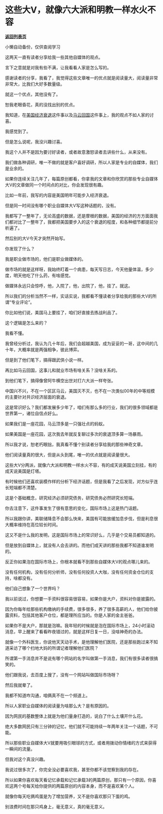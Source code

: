 # 这些大V，就像六大派和明教一样水火不容

[**返回列表页**](/gzh/记忆承载3)

小懒自动备份，仅供查阅学习

这两天一直有读者分享给我一些其他自媒体的观点。

言下之意就是对我有些不满，让我看看人家是怎么写的。  

感谢读者的分享，我看了，我觉得这些文章唯一的优点就是阅读量大，阅读量非常非常大，比我们大好多数量级。

就这一个优点，其他没有了。  

恕我老眼昏花，真的没找出别的优点。  

我知道，在[美国经济衰退](http://mp.weixin.qq.com/s?__biz=MzU0MjYwNDU2Mw==&mid=2247510213&idx=1&sn=981164c76a9df2e560645bf6601c2002&chksm=fb1ac4b9cc6d4daff2e565b0ad39a2e1573567d05b0a53424fe2d45e423071964928dea39d70&scene=21#wechat_redirect)这件事以及[马云回国](http://mp.weixin.qq.com/s?__biz=MzU0MjYwNDU2Mw==&mid=2247510239&idx=2&sn=bd13e7df53390e6f3ceaefc126d817da&chksm=fb1ac4a3cc6d4db5821839bf24879845ed832778b351878242e33a06ea12c2049e07387cc6b0&scene=21#wechat_redirect)这件事上，我的观点不如人家的讨喜。  

我感觉到了。

但是怎么说呢，我没兴趣讨喜。  

我这个人并不是因为要讨好读者，或者故意激怒读者去讲些什么，从来没有。  

我们做各种调研，唯一不做的就是客户喜好调研，所以人家是专业的自媒体，我们是业余的。  

如果你连续关注几年了，每篇原创都看，你拿我的文章和你欣赏的那些专业自媒体大V的文章做同一个时间点的对比，你会发现很有趣。  

比如一年前，我写的内容是美国明年可能步入经济衰退。  

但是同一时间没有哪个职业自媒体大V写这种话题的，没有。  

我都写了一整年了，无论高盛的数据，还是摩根的数据，美国的经济的方方面面我们都对比了一整年了，我都把美国要步入的这个衰退的程度，和各种细节都提前分析遍了。  

然后别的大V今天才突然开始写。

你发现了什么？  

我是职业做市场的，他们是职业做媒体的。

做市场的就是这样呀，我始终盯着一个病患，每天写日志，今天他量体温，多少度，明天他吃了什么药，有啥感觉。  

做媒体永远只会惊呼，他，入院了，他，出院了，他，挂了。就这。

所以我们的分析当然不一样，实话实说，我都看不懂读者分享给我的那些大V的所谓“专业评论”。  

你比如他们说，美国马上要挂了，咱们好直接去拣战利品了。

这个逻辑是怎么来的？  

我看不懂。  

我曾经分析过，我认为几十年后，我们会超越美国，成为妥妥的一哥，这中间的几十年，大概率就是两强相争，彼此博弈。  

但是到了他们笔下，搞得跟武侠小说一样。  

再比如马云回国，这事儿和就业市场有啥关系？没啥关系的。

到他们笔下，搞得像曾阿牛横空出世对打六大派一样夸张。  

中国兴不兴，不在一个区区马云，美国灭不灭，也不在一次类似00年的中等规模的主要针对共识经济层面的衰退。

这是常识好么？我们都发展多少年了，咱们有那么多的行业，我们的很多领域都是世界第一，诸位自信点好么。

如果我们是一座花园，马云顶多是一只强壮点的蚂蚁。  

如果美国是一座花园，这次我去年就反复聊过多次的衰退顶多算一场暴雨。

所以我才说，恕老朽眼拙，我真看不懂个别读者分享给我的那些神奇文章。

他们阅读量真的很大，但是从头到尾，唯一的优点就是阅读量很大。  

这些大V分两派，就像六大派和明教一样水火不容，有的成天说美国立刻挂，有的成天说美国是灯塔。  

有时候他们还喜欢装模作样的分析下经济话题，但是我看了之后发现，对方似乎连长短端都不清楚。  

这是个基础概念，研究经济必须研究债务，研究债务必然研究长短端。  

你去注意下，这件事发生了很有意思的变化，国际市场上这是热门话题。  

所以我跟你讲，美联储降息不会那么快来，美国有可能放缓加息步伐，但是利息很大概率维持在高位较长时间。  

这又不是什么我的发明，这是国际市场上的常识好么，几乎是个交易员都知道的。

但是放到自媒体上，就没有人会去讲的。而他们成天讲的那些我都不知道谁发明的。  

反正你如果泡在国际市场上，你根本就看不到那些自媒体大V的观点哪儿来的。

没有任何机构，没有任何分析师，没有任何投资人大咖，没有任何资金仓位的支持，啥都没有。  

他们自己想象了一个世界吗？  

我以前说过，你想要一手资料很容易很容易，如果你是大户，资料对你是披露的。  

因为你每年给那些机构缴纳的手续费，很多很多，养了很多高薪的人，他们给你披露资料，包括其他客户仓位，都是理所应当的。你是人家的金主爸爸。  

如果你不是大户，那就是泡嘛。我年轻的时候就是泡在国际市场上，24小时滚动消息，早上醒来了看看昨夜错过的，就是这样日复一日，没啥神奇的办法。

就像一个外科医生，你说他天天动手术，是他理解他们医院，还是那些跑过来不知道采访了哪个扫地大妈的所谓记者理解他们医院？  

所谓第一手消息并不是说有哪个网站的名字叫做第一手消息，我们有很多读者很搞笑的。  

他们跟我说，去百度上搜了，没有一个网站叫做国际市场呀？

然后我就晕了。

我都不知道咋沟通，咱俩真不在一个频道上。  

所以人家职业自媒体的阅读量为啥那么大？是有原因的。  

因为网民的基数整体上就是为他们量身打造的，说白了什么土壤开什么花。  

绝大多数网民只有三分钟的记忆，他们就不可能持续一年两年关注一个话题，不可能。  

所以那些职业自媒体大V就要用吸引眼球的方式，或者用拨动你情绪的方式来获得一瞬间的流量。  

但我对这个真没兴趣。  

我说过很多次了，你完全没必要喜欢我，甚至你都不该觉察到我的存在。

所以如果你喜欢每天看记忆承载和记忆承载3的两篇原创，那只有一个原因，你喜欢这两个号每天给你提供的两篇原创的内容本身，而不是喜欢某个人。  

就像你每天吃俩鸡蛋是为了增加营养，又不是你喜欢那只下蛋的鸡。

别浪费时间在那只鸡身上，毫无意义，真的毫无意义。

